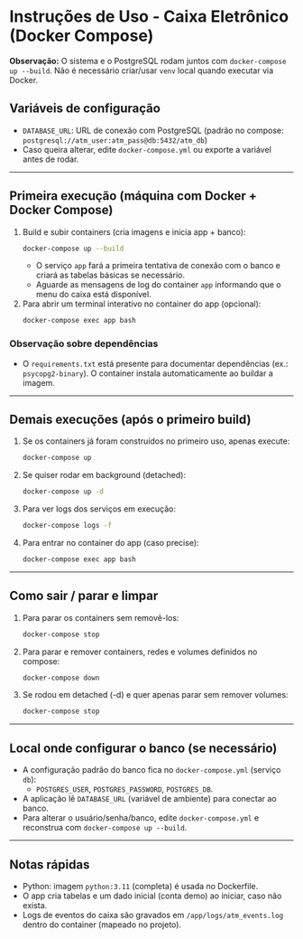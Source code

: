 # Instruções de Uso - Caixa Eletrônico (Docker Compose)

**Observação:** O sistema e o PostgreSQL rodam juntos com `docker-compose up --build`. 
Não é necessário criar/usar `venv` local quando executar via Docker.

## Variáveis de configuração
- `DATABASE_URL`: URL de conexão com PostgreSQL (padrão no compose: `postgresql://atm_user:atm_pass@db:5432/atm_db`)
- Caso queira alterar, edite `docker-compose.yml` ou exporte a variável antes de rodar.

---
## Primeira execução (máquina com Docker + Docker Compose)
1. Build e subir containers (cria imagens e inicia app + banco):
   ```bash
   docker-compose up --build
   ```
   - O serviço `app` fará a primeira tentativa de conexão com o banco e criará as tabelas básicas se necessário.
   - Aguarde as mensagens de log do container `app` informando que o menu do caixa está disponível.
2. Para abrir um terminal interativo no container do app (opcional):
   ```bash
   docker-compose exec app bash
   ```

### Observação sobre dependências
- O `requirements.txt` está presente para documentar dependências (ex.: `psycopg2-binary`). O container instala automaticamente ao buildar a imagem.

---
## Demais execuções (após o primeiro build)
1. Se os containers já foram construídos no primeiro uso, apenas execute:
   ```bash
   docker-compose up
   ```
2. Se quiser rodar em background (detached):
   ```bash
   docker-compose up -d
   ```
3. Para ver logs dos serviços em execução:
   ```bash
   docker-compose logs -f
   ```
4. Para entrar no container do app (caso precise):
   ```bash
   docker-compose exec app bash
   ```

---
## Como sair / parar e limpar
1. Para parar os containers sem removê-los:
   ```bash
   docker-compose stop
   ```
2. Para parar e remover containers, redes e volumes definidos no compose:
   ```bash
   docker-compose down
   ```
3. Se rodou em detached (-d) e quer apenas parar sem remover volumes:
   ```bash
   docker-compose stop
   ```

---
## Local onde configurar o banco (se necessário)
- A configuração padrão do banco fica no `docker-compose.yml` (serviço `db`):
  - `POSTGRES_USER`, `POSTGRES_PASSWORD`, `POSTGRES_DB`.
- A aplicação lê `DATABASE_URL` (variável de ambiente) para conectar ao banco.
- Para alterar o usuário/senha/banco, edite `docker-compose.yml` e reconstrua com `docker-compose up --build`.

---
## Notas rápidas
- Python: imagem `python:3.11` (completa) é usada no Dockerfile.
- O app cria tabelas e um dado inicial (conta demo) ao iniciar, caso não exista.
- Logs de eventos do caixa são gravados em `/app/logs/atm_events.log` dentro do container (mapeado no projeto).

